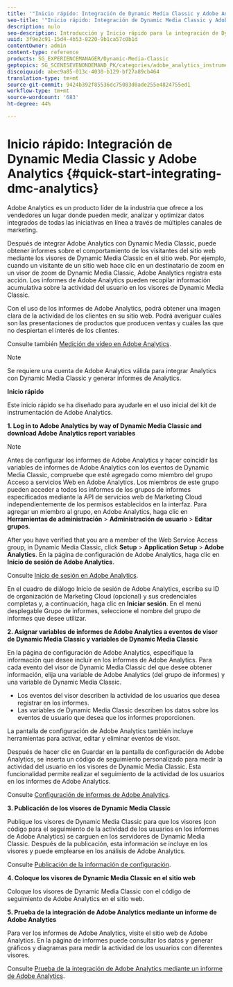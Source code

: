 ```yaml
---
title: '"Inicio rápido: Integración de Dynamic Media Classic y Adobe Analytics "'
seo-title: '"Inicio rápido: Integración de Dynamic Media Classic y Adobe Analytics "'
description: nulo
seo-description: Introducción y Inicio rápido para la integración de Dynamic Media Classic y Adobe Analytics para ayudarle en el uso inicial.
uuid: 3f9e2c91-15d4-4b53-8220-9b1ca57c0b1d
contentOwner: admin
content-type: reference
products: SG_EXPERIENCEMANAGER/Dynamic-Media-Classic
geptopics: SG_SCENESEVENONDEMAND_PK/categories/adobe_analytics_instrumentation_kit
discoiquuid: abec9a85-013c-4030-b129-bf27a89cb464
translation-type: tm+mt
source-git-commit: 9424b392f85536dc75083d0ade255e4824755ed1
workflow-type: tm+mt
source-wordcount: '683'
ht-degree: 44%

---
```



# Inicio rápido: Integración de Dynamic Media Classic y Adobe Analytics {#quick-start-integrating-dmc-analytics}

Adobe Analytics es un producto líder de la industria que ofrece a los vendedores un lugar donde pueden medir, analizar y optimizar datos integrados de todas las iniciativas en línea a través de múltiples canales de marketing.

Después de integrar Adobe Analytics con Dynamic Media Classic, puede obtener informes sobre el comportamiento de los visitantes del sitio web mediante los visores de Dynamic Media Classic en el sitio web. Por ejemplo, cuando un visitante de un sitio web hace clic en un destinatario de zoom en un visor de zoom de Dynamic Media Classic, Adobe Analytics registra esta acción. Los informes de Adobe Analytics pueden recopilar información acumulativa sobre la actividad del usuario en los visores de Dynamic Media Classic.

Con el uso de los informes de Adobe Analytics, podrá obtener una imagen clara de la actividad de los clientes en su sitio web. Podrá averiguar cuáles son las presentaciones de productos que producen ventas y cuáles las que no despiertan el interés de los clientes.

Consulte también [Medición de vídeo en Adobe Analytics](https://docs.adobe.com/content/help/en/media-analytics/using/media-overview.html).

>[!NOTE]
>
>Se requiere una cuenta de Adobe Analytics válida para integrar Analytics con Dynamic Media Classic y generar informes de Analytics.

**Inicio rápido**

Este inicio rápido se ha diseñado para ayudarle en el uso inicial del kit de instrumentación de Adobe Analytics.

**1. Log in to Adobe Analytics by way of Dynamic Media Classic and download Adobe Analytics report variables**

>[!NOTE]
>
>Antes de configurar los informes de Adobe Analytics y hacer coincidir las variables de informes de Adobe Analytics con los eventos de Dynamic Media Classic, compruebe que esté agregado como miembro del grupo Acceso a servicios Web en Adobe Analytics. Los miembros de este grupo pueden acceder a todos los informes de los grupos de informes especificados mediante la API de servicios web de Marketing Cloud independientemente de los permisos establecidos en la interfaz. Para agregar un miembro al grupo, en Adobe Analytics, haga clic en **Herramientas de administración** > **Administración de usuario** > **Editar grupos**.

After you have verified that you are a member of the Web Service Access group, in Dynamic Media Classic, click **Setup** > **Application Setup** > **Adobe Analytics**. En la página de configuración de Adobe Analytics, haga clic en **Inicio de sesión de Adobe Analytics**.

Consulte [Inicio de sesión en Adobe Analytics](log-analytics.md#log_in_to_adobe_analytics).

En el cuadro de diálogo Inicio de sesión de Adobe Analytics, escriba su ID de organización de Marketing Cloud (opcional) y sus credenciales completas y, a continuación, haga clic en **Iniciar sesión**. En el menú desplegable Grupo de informes, seleccione el nombre del grupo de informes que desee utilizar.

**2. Asignar variables de informes de Adobe Analytics a eventos de visor de Dynamic Media Classic y variables de Dynamic Media Classic**

En la página de configuración de Adobe Analytics, especifique la información que desee incluir en los informes de Adobe Analytics. Para cada evento del visor de Dynamic Media Classic del que desee obtener información, elija una variable de Adobe Analytics (del grupo de informes) y una variable de Dynamic Media Classic.

* Los eventos del visor describen la actividad de los usuarios que desea registrar en los informes.
* Las variables de Dynamic Media Classic describen los datos sobre los eventos de usuario que desea que los informes proporcionen.

La pantalla de configuración de Adobe Analytics también incluye herramientas para activar, editar y eliminar eventos de visor.

Después de hacer clic en Guardar en la pantalla de configuración de Adobe Analytics, se inserta un código de seguimiento personalizado para medir la actividad del usuario en los visores de Dynamic Media Classic. Esta funcionalidad permite realizar el seguimiento de la actividad de los usuarios en los informes de Adobe Analytics.

Consulte [Configuración de informes de Adobe Analytics](configuring-analytics-reports.md#configuring_adobe_analytics_reports).

**3. Publicación de los visores de Dynamic Media Classic**

Publique los visores de Dynamic Media Classic para que los visores (con código para el seguimiento de la actividad de los usuarios en los informes de Adobe Analytics) se carguen en los servidores de Dynamic Media Classic. Después de la publicación, esta información se incluye en los visores y puede emplearse en los análisis de Adobe Analytics.

Consulte [Publicación de la información de configuración](publishing-analytics-configuration-information.md#publishing_adobe_analytics_configuration_information).

**4. Coloque los visores de Dynamic Media Classic en el sitio web**

Coloque los visores de Dynamic Media Classic con el código de seguimiento de Adobe Analytics en el sitio web.

**5. Prueba de la integración de Adobe Analytics mediante un informe de Adobe Analytics**

Para ver los informes de Adobe Analytics, visite el sitio web de Adobe Analytics. En la página de informes puede consultar los datos y generar gráficos y diagramas para medir la actividad de los usuarios con diferentes visores. 

Consulte [Prueba de la integración de Adobe Analytics mediante un informe de Adobe Analytics](testing-integration-viewing-analytics-report.md#testing_the_integration_by_viewing_an_adobe_analytics_report).
